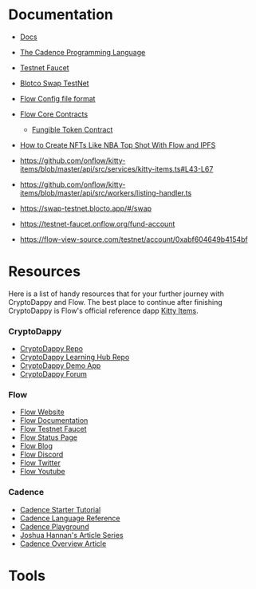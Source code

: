 # Documentation

* [Docs](https://docs.onflow.org)
* [The Cadence Programming Language](https://docs.onflow.org/cadence/language/)
* [Testnet Faucet](https://testnet-faucet.onflow.org)
* [Blotco Swap TestNet](https://swap-testnet.blocto.app/)
* [Flow Config file format](https://docs.onflow.org/flow-cli/configuration/)
* [Flow Core Contracts](https://docs.onflow.org/core-contracts/)
  * [Fungible Token Contract](https://docs.onflow.org/core-contracts/fungible-token/)
* [How to Create NFTs Like NBA Top Shot With Flow and IPFS](https://medium.com/pinata/how-to-create-nfts-like-nba-top-shot-with-flow-and-ipfs-701296944bf)

* https://github.com/onflow/kitty-items/blob/master/api/src/services/kitty-items.ts#L43-L67
* https://github.com/onflow/kitty-items/blob/master/api/src/workers/listing-handler.ts
* https://swap-testnet.blocto.app/#/swap
* https://testnet-faucet.onflow.org/fund-account
* https://flow-view-source.com/testnet/account/0xabf604649b4154bf

<div class="layout__Content-sc-kguczs-1 eFfSgN"><h1>Resources</h1><p>Here is a list of handy resources that for your further journey with CryptoDappy and Flow.
The best place to continue after finishing CryptoDappy is Flow's official reference dapp
<a href="https://github.com/onflow/kitty-items">Kitty Items</a>.</p><h3>CryptoDappy</h3><ul><li><a href="https://github.com/bebner/crypto-dappy">CryptoDappy Repo</a></li><li><a href="https://github.com/bebner/crypto-dappy-learning-hub">CryptoDappy Learning Hub Repo</a></li><li><a href="https://ds5644cbkdnqk.cloudfront.net/">CryptoDappy Demo App</a></li><li><a href="https://forum.onflow.org/">CryptoDappy Forum</a></li></ul><h3>Flow</h3><ul><li><a href="https://onflow.org">Flow Website</a></li><li><a href="https://docs.onflow.org">Flow Documentation</a></li><li><a href="https://testnet-faucet.onflow.org/">Flow Testnet Faucet</a></li><li><a href="https://docs.onflow.org/status/">Flow Status Page</a></li><li><a href="https://onflow.org/blog/">Flow Blog</a></li><li><a href="https://onflow.org/discord">Flow Discord</a></li><li><a href="https://twitter.com/flow_blockchain">Flow Twitter</a></li><li><a href="https://www.youtube.com/channel/UCs9r5lqmYQsKCpLB9jKwocg">Flow Youtube</a></li></ul><h3>Cadence</h3><ul><li><a href="https://testnet-faucet.onflow.org/">Cadence Starter Tutorial</a></li><li><a href="https://docs.onflow.org/cadence/language/">Cadence Language Reference</a></li><li><a href="https://play.onflow.org/">Cadence Playground</a></li><li><a href="https://joshuahannan.medium.com/">Joshua Hannan's Article Series</a></li><li><a href="https://www.onflow.org/post/flow-blockchain-cadence-programming-language-resources-assets">Cadence Overview Article</a></li></ul></div>

# Tools
